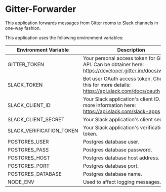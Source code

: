 # Gitter-Forwarder

This application forwards messages from Gitter rooms to Slack channels in one-way fashion. 

This application uses the following environment variables:

| Environment Variable | Description |
| -------------------- | ----------- |
| GITTER_TOKEN         | Your personal access token for Gitter API. Can be obtainer here: https://developer.gitter.im/docs/welcome |
| SLACK_TOKEN          | Bot user OAuth access token. Checkout this for more details: https://api.slack.com/docs/oauth | 
| SLACK_CLIENT_ID      | Your Slack application's client ID. Find more information here: https://api.slack.com/slack-apps | 
| SLACK_CLIENT_SECRET  | Your Slack application's client secret. | 
| SLACK_VERIFICATION_TOKEN | Your Slack application's verification token. |
| POSTGRES_USER        | Postgres database user. |
| POSTGRES_PASS        | Postgres database password. | 
| POSTGRES_HOST        | Postgres database host address. | 
| POSTGRES_PORT        | Postgres database port. |
| POSTGRES_DATABASE    | Postgres database name. |
| NODE_ENV             | Used to affect logging messages. | 
